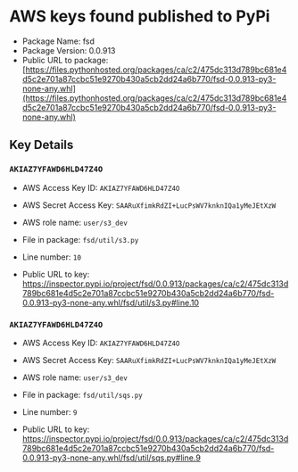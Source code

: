 # AWS keys found published to PyPi

* Package Name: fsd
* Package Version: 0.0.913
* Public URL to package: [https://files.pythonhosted.org/packages/ca/c2/475dc313d789bc681e4d5c2e701a87ccbc51e9270b430a5cb2dd24a6b770/fsd-0.0.913-py3-none-any.whl](https://files.pythonhosted.org/packages/ca/c2/475dc313d789bc681e4d5c2e701a87ccbc51e9270b430a5cb2dd24a6b770/fsd-0.0.913-py3-none-any.whl)

## Key Details

### `AKIAZ7YFAWD6HLD47Z4O`

* AWS Access Key ID: `AKIAZ7YFAWD6HLD47Z4O`
* AWS Secret Access Key: `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` 
* AWS role name: `user/s3_dev`
* File in package: `fsd/util/s3.py`
* Line number: `10`

* Public URL to key: https://inspector.pypi.io/project/fsd/0.0.913/packages/ca/c2/475dc313d789bc681e4d5c2e701a87ccbc51e9270b430a5cb2dd24a6b770/fsd-0.0.913-py3-none-any.whl/fsd/util/s3.py#line.10



### `AKIAZ7YFAWD6HLD47Z4O`

* AWS Access Key ID: `AKIAZ7YFAWD6HLD47Z4O`
* AWS Secret Access Key: `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` 
* AWS role name: `user/s3_dev`
* File in package: `fsd/util/sqs.py`
* Line number: `9`

* Public URL to key: https://inspector.pypi.io/project/fsd/0.0.913/packages/ca/c2/475dc313d789bc681e4d5c2e701a87ccbc51e9270b430a5cb2dd24a6b770/fsd-0.0.913-py3-none-any.whl/fsd/util/sqs.py#line.9


